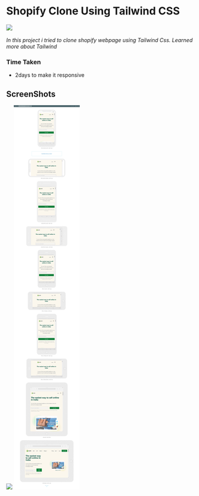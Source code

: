 # Shopify Clone Using Tailwind CSS #

![](https://img.shields.io/badge/Tailwind%20CSS-Shopify-blue)

 _In this project i tried to clone shopify webpage using Tailwind Css. Learned more about Tailwind_
 
### Time Taken ### 
- 2days to make it responsive

## ScreenShots ##

![](/images/shopify_clone_screenshot.png)
![](/images/shopify-responsive.png)
